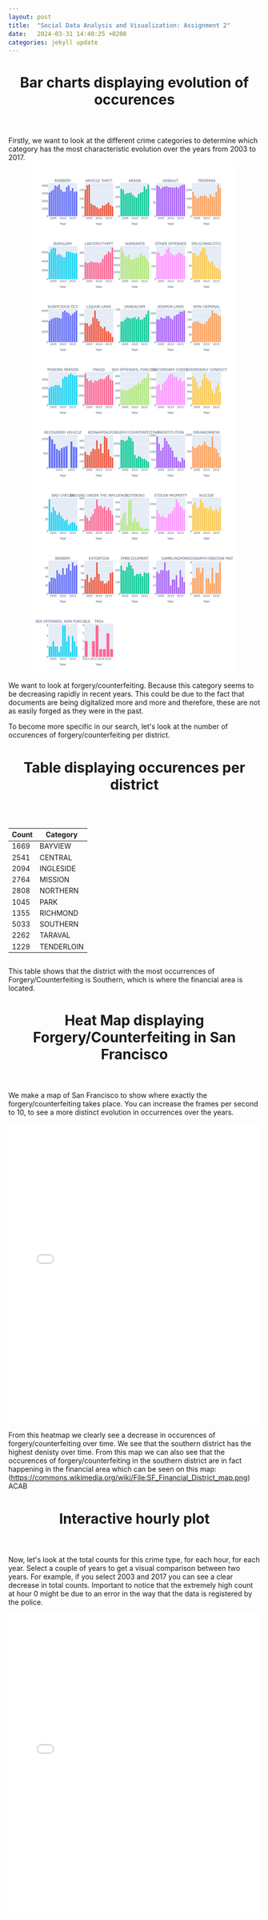 ```yaml
---
layout: post
title:  "Social Data Analysis and Visualization: Assignment 2"
date:   2024-03-31 14:40:25 +0200
categories: jekyll update
---
```



 <header>
        <h1>Bar charts displaying evolution of occurences</h1>
</header>
Firstly, we want to look at the different crime categories to determine which category has the most characteristic evolution over the years from 2003 to 2017.
<div style="display: flex; justify-content: center;">
    <img src="/assets/images/newplot.png" alt="Crime occurances">
</div>


We want to look at forgery/counterfeiting. Because this category seems to be decreasing rapidly in recent years. This could be due to the fact that documents are being digitalized more and more and therefore, these are not as easily forged as they were in the past.

To become more specific in our search, let's look at the number of occurences of forgery/counterfeiting per district. 

 <header>
        <h1>Table displaying occurences per district</h1>
</header>
<div style="display: flex; justify-content: center;">
    <table>
        <thead>
        <tr>
            <th>Count</th>
            <th>Category</th>
        </tr>
    </thead>
    <tbody>
        <tr>
            <td>1669</td>
            <td>BAYVIEW</td>
        </tr>
        <tr>
            <td>2541</td>
            <td>CENTRAL</td>
        </tr>
        <tr>
            <td>2094</td>
            <td>INGLESIDE</td>
        </tr>
        <tr>
            <td>2764</td>
            <td>MISSION</td>
        </tr>
        <tr>
            <td>2808</td>
            <td>NORTHERN</td>
        </tr>
        <tr>
            <td>1045</td>
            <td>PARK</td>
        </tr>
        <tr>
            <td>1355</td>
            <td>RICHMOND</td>
        </tr>
        <tr>
            <td>5033</td>
            <td>SOUTHERN</td>
        </tr>
        <tr>
            <td>2262</td>
            <td>TARAVAL</td>
        </tr>
        <tr>
            <td>1229</td>
            <td>TENDERLOIN</td>
        </tr>
    </tbody>
    </table>
</div>

This table shows that the district with the most occurrences of Forgery/Counterfeiting is Southern, which is where the financial area is located.

 <header>
        <h1>Heat Map displaying Forgery/Counterfeiting in San Francisco</h1>
</header>

We make a map of San Francisco to show where exactly the forgery/counterfeiting takes place. You can increase the frames per second to 10, to see a more distinct evolution in occurrences over the years. 

<div style="display: flex; justify-content: center;">
    <embed 
           type="text/html" 
           src="/assets/html/heatmap.html"
           width="1100"
           height="600"
           >
</div>

From this heatmap we clearly see a decrease in occurences of forgery/counterfeiting over time. We see that the southern district has the highest denisty over time. From this map we can also see that the occurences of forgery/counterfeiting in the southern district are in fact happening in the financial area which can be seen on this map: (https://commons.wikimedia.org/wiki/File:SF_Financial_District_map.png) ACAB

 <header>
        <h1>Interactive hourly plot</h1>
</header>

Now, let's look at the total counts for this crime type, for each hour, for each year. Select a couple of years to get a visual comparison between two years. For example, if you select 2003 and 2017 you can see a clear decrease in total counts. Important to notice that the extremely high count at hour 0 might be due to an error in the way that the data is registered by the police. 

<div style="display: flex; justify-content: center;">
    <embed 
           type="text/html" 
           src="/assets/html/forgery_rt.html"
           width="1100"
           height="600"
           >
</div>
